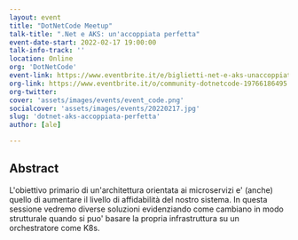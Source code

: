 ```yaml
---
layout: event
title: "DotNetCode Meetup"
talk-title: ".Net e AKS: un'accoppiata perfetta"
event-date-start: 2022-02-17 19:00:00
talk-info-track: ''
location: Online
org: 'DotNetCode'
event-link: https://www.eventbrite.it/e/biglietti-net-e-aks-unaccoppiata-perfetta-238452246087
org-link: https://www.eventbrite.it/o/community-dotnetcode-19766186495
org-twitter:
cover: 'assets/images/events/event_code.png'
socialcover: 'assets/images/events/20220217.jpg'
slug: 'dotnet-aks-accoppiata-perfetta'
author: [ale]

---
```

## Abstract
L'obiettivo primario di un'architettura orientata ai microservizi e' (anche) quello di aumentare il livello di affidabilità del nostro sistema. In questa sessione vedremo diverse soluzioni evidenziando come cambiano in modo strutturale quando si puo' basare la propria infrastruttura su un orchestratore come K8s.